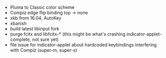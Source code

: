 - Pluma to Classic color scheme
- Compiz edge flip binding top -> none
- xkb from 16.04, AutoKey
- xbanish
- build latest libinput fork
- purge fcitx and libfcitx-* (this might be what's crashing indicator-applet-complete, not sure yet)
- file issue for indicator-applet about hardcoded keybindings interfering with Compiz (super-m, super-s)
